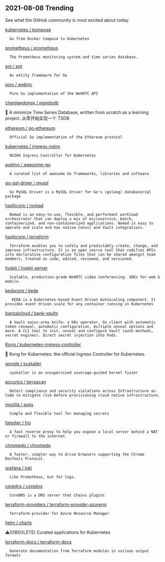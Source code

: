 ## 2021-08-08 Trending 
See what the GitHub community is most excited about today. 

[kubernetes / kompose](https://github.com/kubernetes/kompose) 

      Go from Docker Compose to Kubernetes
     
[prometheus / prometheus](https://github.com/prometheus/prometheus) 

      The Prometheus monitoring system and time series database.
     
[ent / ent](https://github.com/ent/ent) 

      An entity framework for Go
     
[pion / webrtc](https://github.com/pion/webrtc) 

      Pure Go implementation of the WebRTC API
     
[chenjiandongx / mandodb](https://github.com/chenjiandongx/mandodb) 

      
🤔 A minimize Time Series Database, written from scratch as a learning project. 从零开始实现一个 TSDB
     
[ethereum / go-ethereum](https://github.com/ethereum/go-ethereum) 

      Official Go implementation of the Ethereum protocol
     
[kubernetes / ingress-nginx](https://github.com/kubernetes/ingress-nginx) 

      NGINX Ingress Controller for Kubernetes
     
[avelino / awesome-go](https://github.com/avelino/awesome-go) 

      A curated list of awesome Go frameworks, libraries and software
     
[go-sql-driver / mysql](https://github.com/go-sql-driver/mysql) 

      Go MySQL Driver is a MySQL driver for Go's (golang) database/sql package
     
[hashicorp / nomad](https://github.com/hashicorp/nomad) 

      Nomad is an easy-to-use, flexible, and performant workload orchestrator that can deploy a mix of microservice, batch, containerized, and non-containerized applications. Nomad is easy to operate and scale and has native Consul and Vault integrations.
     
[hashicorp / terraform](https://github.com/hashicorp/terraform) 

      Terraform enables you to safely and predictably create, change, and improve infrastructure. It is an open source tool that codifies APIs into declarative configuration files that can be shared amongst team members, treated as code, edited, reviewed, and versioned.
     
[livekit / livekit-server](https://github.com/livekit/livekit-server) 

      Scalable, production-grade WebRTC video conferencing. SDKs for web & mobile.
     
[kedacore / keda](https://github.com/kedacore/keda) 

       KEDA is a Kubernetes-based Event Driven Autoscaling component. It provides event driven scale for any container running in Kubernetes 
     
[banzaicloud / bank-vaults](https://github.com/banzaicloud/bank-vaults) 

      A Vault swiss-army knife: a K8s operator, Go client with automatic token renewal, automatic configuration, multiple unseal options and more. A CLI tool to init, unseal and configure Vault (auth methods, secret engines). Direct secret injection into Pods.
     
[Kong / kubernetes-ingress-controller](https://github.com/Kong/kubernetes-ingress-controller) 

      
🦍 Kong for Kubernetes: the official Ingress Controller for Kubernetes.
     
[google / syzkaller](https://github.com/google/syzkaller) 

      syzkaller is an unsupervised coverage-guided kernel fuzzer
     
[accurics / terrascan](https://github.com/accurics/terrascan) 

      Detect compliance and security violations across Infrastructure as Code to mitigate risk before provisioning cloud native infrastructure.
     
[mozilla / sops](https://github.com/mozilla/sops) 

      Simple and flexible tool for managing secrets
     
[fatedier / frp](https://github.com/fatedier/frp) 

      A fast reverse proxy to help you expose a local server behind a NAT or firewall to the internet.
     
[chromedp / chromedp](https://github.com/chromedp/chromedp) 

      A faster, simpler way to drive browsers supporting the Chrome DevTools Protocol.
     
[grafana / loki](https://github.com/grafana/loki) 

      Like Prometheus, but for logs.
     
[coredns / coredns](https://github.com/coredns/coredns) 

      CoreDNS is a DNS server that chains plugins
     
[terraform-providers / terraform-provider-azurerm](https://github.com/terraform-providers/terraform-provider-azurerm) 

      Terraform provider for Azure Resource Manager
     
[helm / charts](https://github.com/helm/charts) 

      
⚠️(OBSOLETE) Curated applications for Kubernetes
     
[terraform-docs / terraform-docs](https://github.com/terraform-docs/terraform-docs) 

      Generate documentation from Terraform modules in various output formats
     
